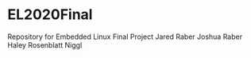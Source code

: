 # EL2020Final
Repository for Embedded Linux Final Project
Jared Raber
Joshua Raber
Haley Rosenblatt Niggl
